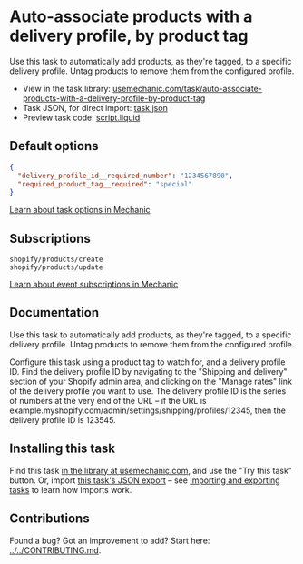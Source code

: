 # Auto-associate products with a delivery profile, by product tag

Use this task to automatically add products, as they're tagged, to a specific delivery profile. Untag products to remove them from the configured profile.

* View in the task library: [usemechanic.com/task/auto-associate-products-with-a-delivery-profile-by-product-tag](https://usemechanic.com/task/auto-associate-products-with-a-delivery-profile-by-product-tag)
* Task JSON, for direct import: [task.json](../../tasks/auto-associate-products-with-a-delivery-profile-by-product-tag.json)
* Preview task code: [script.liquid](./script.liquid)

## Default options

```json
{
  "delivery_profile_id__required_number": "1234567890",
  "required_product_tag__required": "special"
}
```

[Learn about task options in Mechanic](https://docs.usemechanic.com/article/471-task-options)

## Subscriptions

```liquid
shopify/products/create
shopify/products/update
```

[Learn about event subscriptions in Mechanic](https://docs.usemechanic.com/article/408-subscriptions)

## Documentation

Use this task to automatically add products, as they're tagged, to a specific delivery profile. Untag products to remove them from the configured profile.

Configure this task using a product tag to watch for, and a delivery profile ID. Find the delivery profile ID by navigating to the "Shipping and delivery" section of your Shopify admin area, and clicking on the "Manage rates" link of the delivery profile you want to use. The delivery profile ID is the series of numbers at the very end of the URL – if the URL is example.myshopify.com/admin/settings/shipping/profiles/12345, then the delivery profile ID is 123545.

## Installing this task

Find this task [in the library at usemechanic.com](https://usemechanic.com/task/auto-associate-products-with-a-delivery-profile-by-product-tag), and use the "Try this task" button. Or, import [this task's JSON export](../../tasks/auto-associate-products-with-a-delivery-profile-by-product-tag.json) – see [Importing and exporting tasks](https://docs.usemechanic.com/article/505-importing-and-exporting-tasks) to learn how imports work.

## Contributions

Found a bug? Got an improvement to add? Start here: [../../CONTRIBUTING.md](../../CONTRIBUTING.md).
